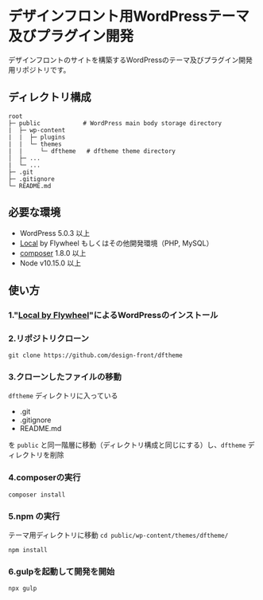 # デザインフロント用WordPressテーマ及びプラグイン開発

デザインフロントのサイトを構築するWordPressのテーマ及びプラグイン開発用リポジトリです。

## ディレクトリ構成


```
root
├─ public            # WordPress main body storage directory
|  ├─ wp-content
|  |  ├─ plugins
|  |  └─ themes
|  |     └─ dftheme   # dftheme theme directory
│  ├─ ... 
|  └─ ...
├─ .git
├─ .gitignore
└─ README.md 
```

## 必要な環境

- WordPress 5.0.3 以上
- [Local](https://local.getflywheel.com/) by Flywheel もしくはその他開発環境（PHP, MySQL）
- [composer](https://getcomposer.org/) 1.8.0 以上
- Node v10.15.0 以上

## 使い方
### 1."[Local by Flywheel](https://local.getflywheel.com/)"によるWordPressのインストール

### 2.リポジトリクローン
``` git clone https://github.com/design-front/dftheme ```

### 3.クローンしたファイルの移動

``` dftheme ``` ディレクトリに入っている

- .git
- .gitignore
- README.md

を ```public``` と同一階層に移動（ディレクトリ構成と同じにする）し、``` dftheme ``` ディレクトリを削除

### 4.composerの実行

``` composer install ```

### 5.npm の実行

テーマ用ディレクトリに移動
``` cd public/wp-content/themes/dftheme/ ```

``` npm install ```

### 6.gulpを起動して開発を開始

``` npx gulp ```

